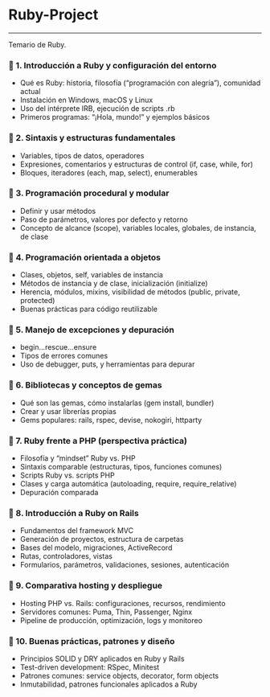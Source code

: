 # Ruby-Project
---

Temario de Ruby.

### 📘 1. Introducción a Ruby y configuración del entorno

* Qué es Ruby: historia, filosofía (“programación con alegría”), comunidad actual
* Instalación en Windows, macOS y Linux
* Uso del intérprete IRB, ejecución de scripts .rb
* Primeros programas: “¡Hola, mundo!” y ejemplos básicos

### 📗 2. Sintaxis y estructuras fundamentales

* Variables, tipos de datos, operadores 
* Expresiones, comentarios y estructuras de control (if, case, while, for) 
* Bloques, iteradores (each, map, select), enumerables

### 📘 3. Programación procedural y modular

* Definir y usar métodos
* Paso de parámetros, valores por defecto y retorno
* Concepto de alcance (scope), variables locales, globales, de instancia, de clase

### 📗 4. Programación orientada a objetos

* Clases, objetos, self, variables de instancia
* Métodos de instancia y de clase, inicialización (initialize)
* Herencia, módulos, mixins, visibilidad de métodos (public, private, protected)
* Buenas prácticas para código reutilizable 

### 📘 5. Manejo de excepciones y depuración

* begin…rescue…ensure
* Tipos de errores comunes
* Uso de debugger, puts, y herramientas para depurar

### 📗 6. Bibliotecas y conceptos de gemas

* Qué son las gemas, cómo instalarlas (gem install, bundler)
* Crear y usar librerías propias
* Gems populares: rails, rspec, devise, nokogiri, httparty

### 📘 7. Ruby frente a PHP (perspectiva práctica)

* Filosofía y “mindset” Ruby vs. PHP 
* Sintaxis comparable (estructuras, tipos, funciones comunes)
* Scripts Ruby vs. scripts PHP
* Clases y carga automática (autoloading, require, require_relative)
* Depuración comparada

### 📗 8. Introducción a Ruby on Rails

* Fundamentos del framework MVC
* Generación de proyectos, estructura de carpetas
* Bases del modelo, migraciones, ActiveRecord
* Rutas, controladores, vistas
* Formularios, parámetros, validaciones, sesiones, autenticación 

### 📘 9. Comparativa hosting y despliegue

* Hosting PHP vs. Rails: configuraciones, recursos, rendimiento 
* Servidores comunes: Puma, Thin, Passenger, Nginx
* Pipeline de producción, optimización, logs y monitoreo

### 📗 10. Buenas prácticas, patrones y diseño

* Principios SOLID y DRY aplicados en Ruby y Rails 
* Test-driven development: RSpec, Minitest
* Patrones comunes: service objects, decorator, form objects
* Inmutabilidad, patrones funcionales aplicados a Ruby

